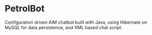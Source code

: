 # PetrolBot
Configuration driven AIM chatbot built with Java, using Hibernate on MySQL for data persistence, and XML based chat script.
